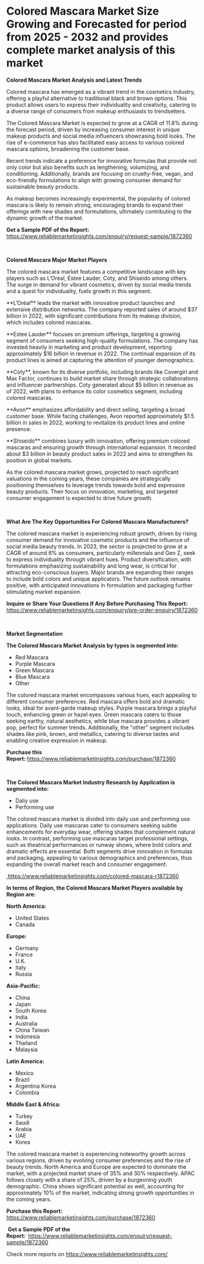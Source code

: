 <p><h1>Colored Mascara Market Size Growing and Forecasted for period from 2025 - 2032 and provides complete market analysis of this market</h1></p><p><strong>Colored Mascara Market Analysis and Latest Trends</strong></p>
<p><p>Colored mascara has emerged as a vibrant trend in the cosmetics industry, offering a playful alternative to traditional black and brown options. This product allows users to express their individuality and creativity, catering to a diverse range of consumers from makeup enthusiasts to trendsetters. </p><p>The Colored Mascara Market is expected to grow at a CAGR of 11.8% during the forecast period, driven by increasing consumer interest in unique makeup products and social media influencers showcasing bold looks. The rise of e-commerce has also facilitated easy access to various colored mascara options, broadening the customer base. </p><p>Recent trends indicate a preference for innovative formulas that provide not only color but also benefits such as lengthening, volumizing, and conditioning. Additionally, brands are focusing on cruelty-free, vegan, and eco-friendly formulations to align with growing consumer demand for sustainable beauty products. </p><p>As makeup becomes increasingly experimental, the popularity of colored mascara is likely to remain strong, encouraging brands to expand their offerings with new shades and formulations, ultimately contributing to the dynamic growth of the market.</p></p>
<p><strong>Get a Sample PDF of the Report:&nbsp;</strong> <a href="https://www.reliablemarketinsights.com/enquiry/request-sample/1872360?utm_campaign=1558&utm_medium=2&utm_source=Github&utm_content=ia&utm_term=05022025&utm_id=colored-mascara">https://www.reliablemarketinsights.com/enquiry/request-sample/1872360</a></p>
<p>&nbsp;</p>
<p><strong>Colored Mascara Major Market Players</strong></p>
<p><p>The colored mascara market features a competitive landscape with key players such as L’Oréal, Estee Lauder, Coty, and Shiseido among others. The surge in demand for vibrant cosmetics, driven by social media trends and a quest for individuality, fuels growth in this segment.</p><p>**L’Oréal** leads the market with innovative product launches and extensive distribution networks. The company reported sales of around $37 billion in 2022, with significant contributions from its makeup division, which includes colored mascaras.</p><p>**Estee Lauder** focuses on premium offerings, targeting a growing segment of consumers seeking high-quality formulations. The company has invested heavily in marketing and product development, reporting approximately $16 billion in revenue in 2022. The continual expansion of its product lines is aimed at capturing the attention of younger demographics.</p><p>**Coty**, known for its diverse portfolio, including brands like Covergirl and Max Factor, continues to build market share through strategic collaborations and influencer partnerships. Coty generated about $5 billion in revenue as of 2022, with plans to enhance its color cosmetics segment, including colored mascaras.</p><p>**Avon** emphasizes affordability and direct selling, targeting a broad customer base. While facing challenges, Avon reported approximately $1.5 billion in sales in 2022, working to revitalize its product lines and online presence.</p><p>**Shiseido** combines luxury with innovation, offering premium colored mascaras and ensuring growth through international expansion. It recorded about $3 billion in beauty product sales in 2022 and aims to strengthen its position in global markets.</p><p>As the colored mascara market grows, projected to reach significant valuations in the coming years, these companies are strategically positioning themselves to leverage trends towards bold and expressive beauty products. Their focus on innovation, marketing, and targeted consumer engagement is expected to drive future growth.</p></p>
<p>&nbsp;</p>
<p><strong>What Are The Key Opportunities For Colored Mascara Manufacturers?</strong></p>
<p><p>The colored mascara market is experiencing robust growth, driven by rising consumer demand for innovative cosmetic products and the influence of social media beauty trends. In 2023, the sector is projected to grow at a CAGR of around 6% as consumers, particularly millennials and Gen Z, seek to express individuality through vibrant hues. Product diversification, with formulations emphasizing sustainability and long wear, is critical for attracting eco-conscious buyers. Major brands are expanding their ranges to include bold colors and unique applicators. The future outlook remains positive, with anticipated innovations in formulation and packaging further stimulating market expansion.</p></p>
<p><strong>Inquire or Share Your Questions If Any Before Purchasing This Report:</strong> <a href="https://www.reliablemarketinsights.com/enquiry/pre-order-enquiry/1872360?utm_campaign=1558&utm_medium=2&utm_source=Github&utm_content=ia&utm_term=05022025&utm_id=colored-mascara">https://www.reliablemarketinsights.com/enquiry/pre-order-enquiry/1872360</a></p>
<p>&nbsp;</p>
<p><strong>Market Segmentation</strong></p>
<p><strong>The Colored Mascara Market Analysis by types is segmented into:</strong></p>
<p><ul><li>Red Mascara</li><li>Purple Mascara</li><li>Green Mascara</li><li>Blue Mascara</li><li>Other</li></ul></p>
<p><p>The colored mascara market encompasses various hues, each appealing to different consumer preferences. Red mascara offers bold and dramatic looks, ideal for avant-garde makeup styles. Purple mascara brings a playful touch, enhancing green or hazel eyes. Green mascara caters to those seeking earthy, natural aesthetics, while blue mascara provides a vibrant pop, perfect for summer trends. Additionally, the "other" segment includes shades like pink, brown, and metallics, catering to diverse tastes and enabling creative expression in makeup.</p></p>
<p><strong>Purchase this Report:&nbsp;</strong><a href="https://www.reliablemarketinsights.com/purchase/1872360?utm_campaign=1558&utm_medium=2&utm_source=Github&utm_content=ia&utm_term=05022025&utm_id=colored-mascara">https://www.reliablemarketinsights.com/purchase/1872360</a></p>
<p>&nbsp;</p>
<p><strong>The Colored Mascara Market Industry Research by Application is segmented into:</strong></p>
<p><ul><li>Daliy use</li><li>Performing use</li></ul></p>
<p><p>The colored mascara market is divided into daily use and performing use applications. Daily use mascaras cater to consumers seeking subtle enhancements for everyday wear, offering shades that complement natural looks. In contrast, performing use mascaras target professional settings, such as theatrical performances or runway shows, where bold colors and dramatic effects are essential. Both segments drive innovation in formulas and packaging, appealing to various demographics and preferences, thus expanding the overall market reach and consumer engagement.</p></p>
<p><a href="https://www.reliablemarketinsights.com/colored-mascara-r1872360?utm_campaign=1558&utm_medium=2&utm_source=Github&utm_content=ia&utm_term=05022025&utm_id=colored-mascara">&nbsp;https://www.reliablemarketinsights.com/colored-mascara-r1872360</a></p>
<p><strong>In terms of Region, the Colored Mascara Market Players available by Region are:</strong></p>
<p>
    <p> <strong> North America: </strong>
        <ul>
            <li>United States</li>
            <li>Canada</li>
        </ul>
        </p> 
    <p> <strong> Europe: </strong>
        <ul>
            <li>Germany</li>
            <li>France</li>
            <li>U.K.</li>
            <li>Italy</li>
            <li>Russia</li>
        </ul>
        </p> 
    <p> <strong> Asia-Pacific: </strong>
        <ul>
            <li>China</li>
            <li>Japan</li>
            <li>South Korea</li>
            <li>India</li>
            <li>Australia</li>
            <li>China Taiwan</li>
            <li>Indonesia</li>
            <li>Thailand</li>
            <li>Malaysia</li>
        </ul>
        </p> 
    <p> <strong> Latin America: </strong>
        <ul>
            <li>Mexico</li>
            <li>Brazil</li>
            <li>Argentina Korea</li>
            <li>Colombia</li>
        </ul>
        </p> 
    <p> <strong> Middle East & Africa: </strong>
        <ul>
            <li>Turkey</li>
            <li>Saudi</li>
            <li>Arabia</li>
            <li>UAE</li>
            <li>Korea</li>
        </ul>
    </p>
    </p>
<p><p>The colored mascara market is experiencing noteworthy growth across various regions, driven by evolving consumer preferences and the rise of beauty trends. North America and Europe are expected to dominate the market, with a projected market share of 35% and 30% respectively. APAC follows closely with a share of 25%, driven by a burgeoning youth demographic. China shows significant potential as well, accounting for approximately 10% of the market, indicating strong growth opportunities in the coming years.</p></p>
<p><strong>Purchase this Report: </strong><a href="https://www.reliablemarketinsights.com/purchase/1872360?utm_campaign=1558&utm_medium=2&utm_source=Github&utm_content=ia&utm_term=05022025&utm_id=colored-mascara">https://www.reliablemarketinsights.com/purchase/1872360</a></p>
<p>&nbsp;<strong>Get a Sample PDF of the Report:&nbsp;&nbsp;</strong><a href="https://www.reliablemarketinsights.com/enquiry/request-sample/1872360?utm_campaign=1558&utm_medium=2&utm_source=Github&utm_content=ia&utm_term=05022025&utm_id=colored-mascara">https://www.reliablemarketinsights.com/enquiry/request-sample/1872360</a></p>
<p><strong></strong></p>
<p>Check more reports on <a href="https://www.reliablemarketinsights.com/?utm_campaign=1558&utm_medium=2&utm_source=Github&utm_content=ia&utm_term=05022025&utm_id=colored-mascara">https://www.reliablemarketinsights.com/</a></p>